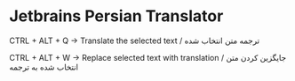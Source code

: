 # Jetbrains Persian Translator

CTRL + ALT + Q -> Translate the selected text / ترجمه متن انتخاب شده


CTRL + ALT + W -> Replace selected text with translation / جایگزین کردن متن انتخاب شده به ترجمه
